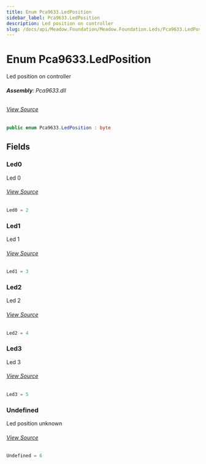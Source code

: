 ```yaml
---
title: Enum Pca9633.LedPosition
sidebar_label: Pca9633.LedPosition
description: Led position on controller
slug: /docs/api/Meadow.Foundation/Meadow.Foundation.Leds/Pca9633.LedPosition
---
```

# Enum Pca9633.LedPosition
Led position on controller

###### **Assembly**: Pca9633.dll
###### [View Source](https://github.com/WildernessLabs/Meadow.Foundation.git/blob/develop/Source/Meadow.Foundation.Peripherals/Leds.Pca9633/Driver/Pca9633.Enums.cs#L66)
```csharp title="Declaration"
public enum Pca9633.LedPosition : byte
```
## Fields
### Led0
Led 0
###### [View Source](https://github.com/WildernessLabs/Meadow.Foundation.git/blob/develop/Source/Meadow.Foundation.Peripherals/Leds.Pca9633/Driver/Pca9633.Enums.cs#L71)
```csharp title="Declaration"
Led0 = 2
```
### Led1
Led 1
###### [View Source](https://github.com/WildernessLabs/Meadow.Foundation.git/blob/develop/Source/Meadow.Foundation.Peripherals/Leds.Pca9633/Driver/Pca9633.Enums.cs#L75)
```csharp title="Declaration"
Led1 = 3
```
### Led2
Led 2
###### [View Source](https://github.com/WildernessLabs/Meadow.Foundation.git/blob/develop/Source/Meadow.Foundation.Peripherals/Leds.Pca9633/Driver/Pca9633.Enums.cs#L79)
```csharp title="Declaration"
Led2 = 4
```
### Led3
Led 3
###### [View Source](https://github.com/WildernessLabs/Meadow.Foundation.git/blob/develop/Source/Meadow.Foundation.Peripherals/Leds.Pca9633/Driver/Pca9633.Enums.cs#L83)
```csharp title="Declaration"
Led3 = 5
```
### Undefined
Led position unknown
###### [View Source](https://github.com/WildernessLabs/Meadow.Foundation.git/blob/develop/Source/Meadow.Foundation.Peripherals/Leds.Pca9633/Driver/Pca9633.Enums.cs#L87)
```csharp title="Declaration"
Undefined = 6
```
